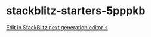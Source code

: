 # stackblitz-starters-5pppkb

[Edit in StackBlitz next generation editor ⚡️](https://stackblitz.com/~/github.com/aishu49/stackblitz-starters-5pppkb)